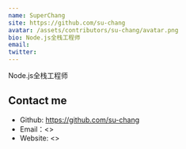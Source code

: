 ```yaml
---
name: SuperChang
site: https://github.com/su-chang
avatar: /assets/contributors/su-chang/avatar.png
bio: Node.js全栈工程师
email: 
twitter: 
---
```


Node.js全栈工程师

## Contact me

- Github: <https://github.com/su-chang>
- Email：<>
- Website: <>
